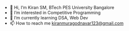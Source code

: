 - 👋 Hi, I’m Kiran SM, BTech PES University Bangalore
- 👀 I’m interested in Competitive Programming 
- 🌱 I’m currently learning DSA, Web Dev
- 📫 How to reach me kiranmuragodnavar123@gmail.com

<!---
kiranmuragodnavar/kiranmuragodnavar is a ✨ special ✨ repository because its `README.md` (this file) appears on your GitHub profile.
You can click the Preview link to take a look at your changes.
--->
